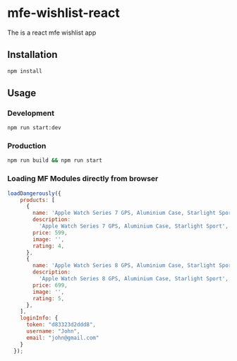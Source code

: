 # mfe-wishlist-react

The is a react mfe wishlist app


## Installation
```bash
npm install
```

## Usage

### Development
```bash
npm run start:dev
```

### Production
```bash
npm run build && npm run start
```

### Loading MF Modules directly from browser

```javascript
loadDangerously({
    products: [
      {
        name: 'Apple Watch Series 7 GPS, Aluminium Case, Starlight Sport',
        description:
          'Apple Watch Series 7 GPS, Aluminium Case, Starlight Sport',
        price: 599,
        image: '',
        rating: 4,
      },
      {
        name: 'Apple Watch Series 8 GPS, Aluminium Case, Starlight Sport',
        description:
          'Apple Watch Series 8 GPS, Aluminium Case, Starlight Sport',
        price: 699,
        image: '',
        rating: 5,
      },
    ],
    loginInfo: {
      token: "d83323d2ddd8",
      username: "John",
      email: "john@gmail.com"
    }
  });
```

